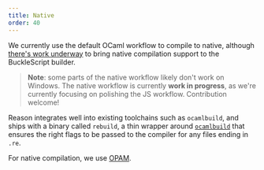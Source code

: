 ```yaml
---
title: Native
order: 40
---
```


We currently use the default OCaml workflow to compile to native, although [there's work underway](https://github.com/bsansouci/bsb-native) to bring native compilation support to the BuckleScript builder.

> **Note**: some parts of the native workflow likely don't work on Windows. The native workflow is currently **work in progress**, as we're currently focusing on polishing the JS workflow. Contribution welcome!

Reason integrates well into existing toolchains such as `ocamlbuild`, and ships
with a binary called `rebuild`, a thin wrapper around [`ocamlbuild`](http://ocaml.org/learn/tutorials/ocamlbuild/)
that ensures the right flags to be passed to the compiler for any files ending
in `.re`.

For native compilation, we use [OPAM](https://opam.ocaml.org).
